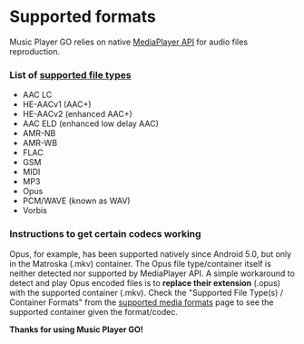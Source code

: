# Supported formats

Music Player GO relies on native [MediaPlayer API](https://developer.android.com/guide/topics/media/mediaplayer) for audio files reproduction.

### List of [supported file types](https://developer.android.com/guide/topics/media/media-formats)

- AAC LC
- HE-AACv1 (AAC+)
- HE-AACv2 (enhanced AAC+)
- AAC ELD (enhanced low delay AAC)
- AMR-NB
- AMR-WB
- FLAC
- GSM
- MIDI
- MP3
- Opus
- PCM/WAVE (known as WAV)
- Vorbis

### Instructions to get certain codecs working

Opus, for example, has been supported natively since Android 5.0, but only in the Matroska (.mkv) container.
The Opus file type/container itself is neither detected nor supported by MediaPlayer API.
A simple workaround to detect and play Opus encoded files is to **replace their extension** (.opus) with the supported container (.mkv).
Check the "Supported File Type(s) / Container Formats" from the [supported media formats](https://developer.android.com/guide/topics/media/media-formats) page to see the supported container given the format/codec.

**Thanks for using Music Player GO!**
